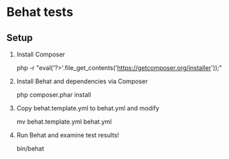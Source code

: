 Behat tests
===========

Setup
-----

 1. Install Composer

    php -r "eval('?>'.file_get_contents('https://getcomposer.org/installer'));"

 2. Install Behat and dependencies via Composer

    php composer.phar install

 3. Copy behat.template.yml to behat.yml and modify

    mv behat.template.yml behat.yml

 4. Run Behat and examine test results!

    bin/behat
